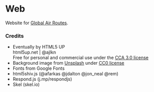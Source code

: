 # Web

Website for [Global Air Routes](https://globalairroutes.com/).

### Credits
* Eventually by HTML5 UP<br>
  html5up.net | @ajlkn<br>
  Free for personal and commercial use under the [CCA 3.0 license](html5up.net/license)
* Background image from [Unsplash](https://unsplash.com/) under [CC0 license](https://unsplash.com/license)
* Fonts from Google Fonts
* html5shiv.js (@afarkas @jdalton @jon_neal @rem)
* Respond.js (j.mp/respondjs)
* Skel (skel.io)

